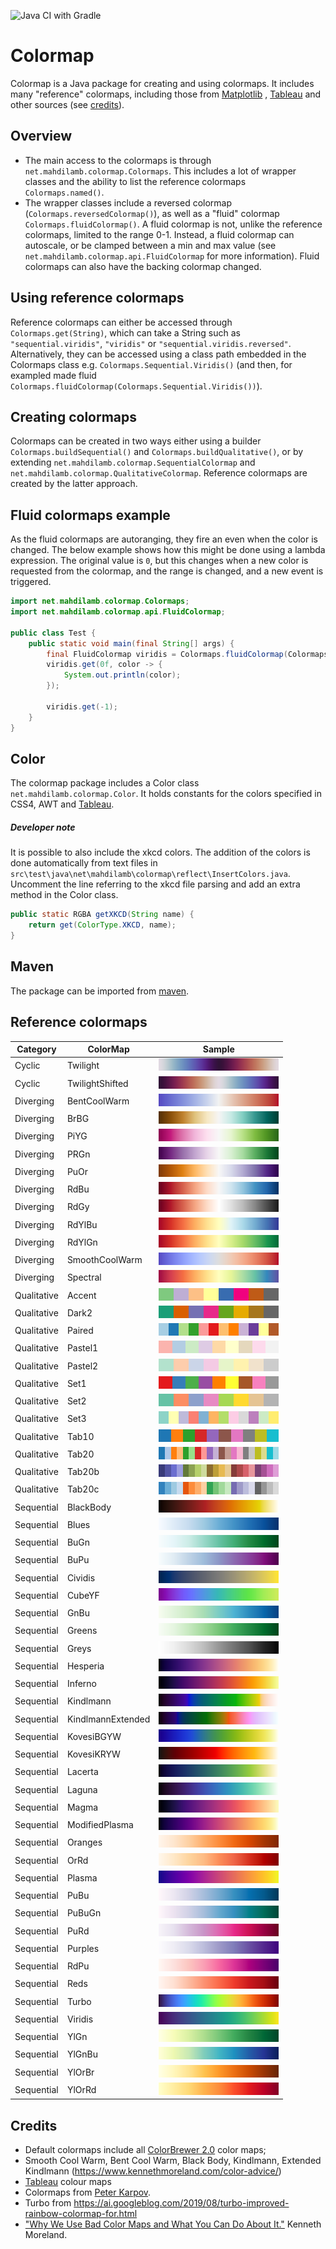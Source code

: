 ![Java CI with Gradle](https://github.com/mahdilamb/colormap/workflows/Java%20CI%20with%20Gradle/badge.svg)

# Colormap

Colormap is a Java package for creating and using colormaps. It includes many "reference" colormaps, including those from [Matplotlib](https://matplotlib.org/)
, [Tableau](https://www.tableau.com/) and other sources (see [credits](#credits)). 

## Overview

- The main access to the colormaps is through ```net.mahdilamb.colormap.Colormaps```. This includes a lot of wrapper classes and the ability to list the reference colormaps ```Colormaps.named()```. 
- The wrapper classes include a reversed colormap (```Colormaps.reversedColormap()```), as well as a "fluid" colormap ```Colormaps.fluidColormap()```. A fluid colormap is not, unlike the reference colormaps, limited to the range 0-1. Instead, a fluid colormap can autoscale, or be clamped between a min and max value (see ```net.mahdilamb.colormap.api.FluidColormap``` for more information). Fluid colormaps can also have the backing colormap changed. 

## Using reference colormaps

Reference colormaps can either be accessed through ```Colormaps.get(String)```, which can take a String such as ```"sequential.viridis"```, ```"viridis"``` or ```"sequential.viridis.reversed"```. Alternatively, they can be accessed using a class path embedded in the Colormaps class e.g. ```Colormaps.Sequential.Viridis()``` (and then, for exampled made fluid ```Colormaps.fluidColormap(Colormaps.Sequential.Viridis())```). 

## Creating colormaps

Colormaps can be created in two ways either using a builder ```Colormaps.buildSequential()``` and ```Colormaps.buildQualitative()```, or by extending ```net.mahdilamb.colormap.SequentialColormap``` and ```net.mahdilamb.colormap.QualitativeColormap```. Reference colormaps are created by the latter approach. 

## Fluid colormaps example

As the fluid colormaps are autoranging, they fire an even when the color is changed. The below example shows how this might be done using a lambda expression. The original value is ```0```, but this changes when a new color is requested from the colormap, and the range is changed, and a new event is triggered.

```java
import net.mahdilamb.colormap.Colormaps;
import net.mahdilamb.colormap.api.FluidColormap;

public class Test {
    public static void main(final String[] args) {
        final FluidColormap viridis = Colormaps.fluidColormap(Colormaps.get("Viridis"));
        viridis.get(0f, color -> {
            System.out.println(color);
        });

        viridis.get(-1);
    }
}

```

## Color

The colormap package includes a Color class ```net.mahdilamb.colormap.Color```. It holds constants for the colors specified in CSS4, AWT and [Tableau](https://www.tableau.com/). 

##### Developer note

It is possible to also include the xkcd colors. The addition of the colors is done automatically from text files in ```src\test\java\net\mahdilamb\colormap\reflect\InsertColors.java```. Uncomment the line referring to the xkcd file parsing and add an extra method in the Color class.

```java
public static RGBA getXKCD(String name) {
    return get(ColorType.XKCD, name);
}
```

## Maven

The package can be imported from [maven](https://search.maven.org/artifact/net.mahdilamb/colormap).

## Reference colormaps
|Category|ColorMap|Sample|
|---|---|---|
|Cyclic|Twilight|![twilight](swatches/cyclic.twilight.png)|
|Cyclic|TwilightShifted|![twilightshifted](swatches/cyclic.twilightshifted.png)|
|Diverging|BentCoolWarm|![bentcoolwarm](swatches/diverging.bentcoolwarm.png)|
|Diverging|BrBG|![brbg](swatches/diverging.brbg.png)|
|Diverging|PiYG|![piyg](swatches/diverging.piyg.png)|
|Diverging|PRGn|![prgn](swatches/diverging.prgn.png)|
|Diverging|PuOr|![puor](swatches/diverging.puor.png)|
|Diverging|RdBu|![rdbu](swatches/diverging.rdbu.png)|
|Diverging|RdGy|![rdgy](swatches/diverging.rdgy.png)|
|Diverging|RdYlBu|![rdylbu](swatches/diverging.rdylbu.png)|
|Diverging|RdYlGn|![rdylgn](swatches/diverging.rdylgn.png)|
|Diverging|SmoothCoolWarm|![smoothcoolwarm](swatches/diverging.smoothcoolwarm.png)|
|Diverging|Spectral|![spectral](swatches/diverging.spectral.png)|
|Qualitative|Accent|![accent](swatches/qualitative.accent.png)|
|Qualitative|Dark2|![dark2](swatches/qualitative.dark2.png)|
|Qualitative|Paired|![paired](swatches/qualitative.paired.png)|
|Qualitative|Pastel1|![pastel1](swatches/qualitative.pastel1.png)|
|Qualitative|Pastel2|![pastel2](swatches/qualitative.pastel2.png)|
|Qualitative|Set1|![set1](swatches/qualitative.set1.png)|
|Qualitative|Set2|![set2](swatches/qualitative.set2.png)|
|Qualitative|Set3|![set3](swatches/qualitative.set3.png)|
|Qualitative|Tab10|![tab10](swatches/qualitative.tab10.png)|
|Qualitative|Tab20|![tab20](swatches/qualitative.tab20.png)|
|Qualitative|Tab20b|![tab20b](swatches/qualitative.tab20b.png)|
|Qualitative|Tab20c|![tab20c](swatches/qualitative.tab20c.png)|
|Sequential|BlackBody|![blackbody](swatches/sequential.blackbody.png)|
|Sequential|Blues|![blues](swatches/sequential.blues.png)|
|Sequential|BuGn|![bugn](swatches/sequential.bugn.png)|
|Sequential|BuPu|![bupu](swatches/sequential.bupu.png)|
|Sequential|Cividis|![cividis](swatches/sequential.cividis.png)|
|Sequential|CubeYF|![cubeyf](swatches/sequential.cubeyf.png)|
|Sequential|GnBu|![gnbu](swatches/sequential.gnbu.png)|
|Sequential|Greens|![greens](swatches/sequential.greens.png)|
|Sequential|Greys|![greys](swatches/sequential.greys.png)|
|Sequential|Hesperia|![hesperia](swatches/sequential.hesperia.png)|
|Sequential|Inferno|![inferno](swatches/sequential.inferno.png)|
|Sequential|Kindlmann|![kindlmann](swatches/sequential.kindlmann.png)|
|Sequential|KindlmannExtended|![kindlmannextended](swatches/sequential.kindlmannextended.png)|
|Sequential|KovesiBGYW|![kovesibgyw](swatches/sequential.kovesibgyw.png)|
|Sequential|KovesiKRYW|![kovesikryw](swatches/sequential.kovesikryw.png)|
|Sequential|Lacerta|![lacerta](swatches/sequential.lacerta.png)|
|Sequential|Laguna|![laguna](swatches/sequential.laguna.png)|
|Sequential|Magma|![magma](swatches/sequential.magma.png)|
|Sequential|ModifiedPlasma|![modifiedplasma](swatches/sequential.modifiedplasma.png)|
|Sequential|Oranges|![oranges](swatches/sequential.oranges.png)|
|Sequential|OrRd|![orrd](swatches/sequential.orrd.png)|
|Sequential|Plasma|![plasma](swatches/sequential.plasma.png)|
|Sequential|PuBu|![pubu](swatches/sequential.pubu.png)|
|Sequential|PuBuGn|![pubugn](swatches/sequential.pubugn.png)|
|Sequential|PuRd|![purd](swatches/sequential.purd.png)|
|Sequential|Purples|![purples](swatches/sequential.purples.png)|
|Sequential|RdPu|![rdpu](swatches/sequential.rdpu.png)|
|Sequential|Reds|![reds](swatches/sequential.reds.png)|
|Sequential|Turbo|![turbo](swatches/sequential.turbo.png)|
|Sequential|Viridis|![viridis](swatches/sequential.viridis.png)|
|Sequential|YlGn|![ylgn](swatches/sequential.ylgn.png)|
|Sequential|YlGnBu|![ylgnbu](swatches/sequential.ylgnbu.png)|
|Sequential|YlOrBr|![ylorbr](swatches/sequential.ylorbr.png)|
|Sequential|YlOrRd|![ylorrd](swatches/sequential.ylorrd.png)|

## Credits
* Default colormaps include all [ColorBrewer 2.0](https://colorbrewer2.org/) color maps;
* Smooth Cool Warm, Bent Cool Warm, Black Body, Kindlmann, Extended Kindlmann (https://www.kennethmoreland.com/color-advice/)
* [Tableau](https://www.tableau.com/) colour maps
* Colormaps from [Peter Karpov](http://inversed.ru/Blog_2.htm).
* Turbo from https://ai.googleblog.com/2019/08/turbo-improved-rainbow-colormap-for.html
* ["Why We Use Bad Color Maps and What You Can Do About It."](https://doi.org/10.2352/ISSN.2470-1173.2016.16.HVEI-133) Kenneth Moreland. 
